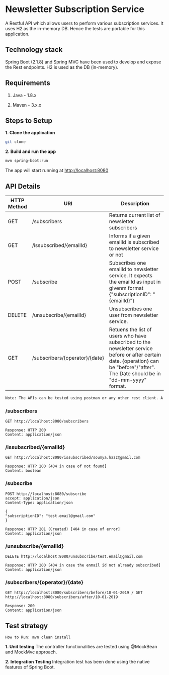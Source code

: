 # Newsletter Subscription Service

A Restful API which allows users to perform various subscription services. It uses H2 as the in-memory DB. Hence the tests are portable for this application.

## Technology stack

Spring Boot (2.1.8) and Spring MVC have been used to develop and expose the Rest endpoints. H2 is used as the DB (in-memory).

## Requirements

1. Java - 1.8.x

2. Maven - 3.x.x

## Steps to Setup

**1. Clone the application**

```bash
git clone 
```

**2. Build and run the app**

```bash
mvn spring-boot:run
```

The app will start running at <http://localhost:8080>

## API Details

| HTTP Method | URI	| Description |
| ------------- | ------------- | ------------------------ |
|GET | /subscribers | Returns current list of newsletter subscribers |
|GET | /issubscribed/{emailId} | Informs if a given emailId is subscribed to newsletter service or not |
|POST | /subscribe | Subscribes one emailId to newsletter service. It expects the emailId as input in givenm format {"subscriptionID": "{emailId}"} |
|DELETE | /unsubscribe/{emailId} | Unsubscribes one user from newsletter service. |
|GET | /subscribers/{operator}/{date} | Retuens the list of users who have subscribed to the newsletter service before or after certain date. {operation} can be "before"/"after". The Date should be in "dd-mm-yyyy" format. |

```bash
Note: The APIs can be tested using postman or any other rest client. A sample request JSON (Newsletter.postman_collection.json) is available in the repo for ready reference which can directly be imported to postman.
```

### /subscribers
```
GET http://localhost:8080/subscribers

Response: HTTP 200
Content: application/json
```

### /issubscribed/{emailId}
```
GET http://localhost:8080/issubscribed/soumya.hazz@gmail.com

Response: HTTP 200 [404 in case of not found]
Content: boolean
```

### /subscribe
```
POST http://localhost:8080/subscribe
accept: application/json
Content-Type: application/json

{
"subscriptionID": "test.email@gmail.com"
}

Response: HTTP 201 (Created) [404 in case of error]
Content: application/json
```

### /unsubscribe/{emailId}
```
DELETE http://localhost:8080/unsubscribe/test.email@gmail.com

Response: HTTP 200 [404 in case the enmail id not already subscribed]
Content: application/json
```

### /subscribers/{operator}/{date}
```
GET http://localhost:8080/subscribers/before/10-01-2019 / GET http://localhost:8080/subscribers/after/10-01-2019

Response: 200
Content: application/json
```

## Test strategy

```
How to Run: mvn clean install
```

**1. Unit testing**
The controller functionalities are tested using @MockBean and MockMvc approach.

**2. Integration Testing**
Integration test has been done using the native features of Spring Boot.


